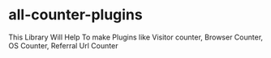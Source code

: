 # all-counter-plugins
This Library Will Help To make Plugins like Visitor counter, Browser Counter, OS Counter, Referral Url Counter
